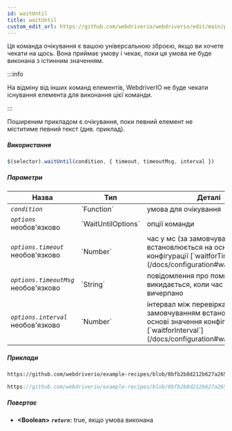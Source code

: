 ```yaml
---
id: waitUntil
title: waitUntil
custom_edit_url: https://github.com/webdriverio/webdriverio/edit/main/packages/webdriverio/src/commands/element/waitUntil.ts
---
```


Ця команда очікування є вашою універсальною зброєю, якщо ви хочете чекати на щось. Вона приймає умову
і чекає, поки ця умова не буде виконана з істинним значенням.

:::info

На відміну від інших команд елементів, WebdriverIO не буде чекати існування елемента для виконання
цієї команди.

:::

Поширеним прикладом є очікування, поки певний елемент не міститиме певний текст (див. приклад).

##### Використання

```js
$(selector).waitUntil(condition, { timeout, timeoutMsg, interval })
```

##### Параметри

<table>
  <thead>
    <tr>
      <th>Назва</th><th>Тип</th><th>Деталі</th>
    </tr>
  </thead>
  <tbody>
    <tr>
      <td><code><var>condition</var></code></td>
      <td>`Function`</td>
      <td>умова для очікування</td>
    </tr>
    <tr>
      <td><code><var>options</var></code><br /><span className="label labelWarning">необов'язково</span></td>
      <td>`WaitUntilOptions`</td>
      <td>опції команди</td>
    </tr>
    <tr>
      <td><code><var>options.timeout</var></code><br /><span className="label labelWarning">необов'язково</span></td>
      <td>`Number`</td>
      <td>час у мс (за замовчуванням встановлюється на основі значення конфігурації [`waitforTimeout`](/docs/configuration#waitfortimeout))</td>
    </tr>
    <tr>
      <td><code><var>options.timeoutMsg</var></code><br /><span className="label labelWarning">необов'язково</span></td>
      <td>`String`</td>
      <td>повідомлення про помилку, що викидається, коли час очікування вичерпано</td>
    </tr>
    <tr>
      <td><code><var>options.interval</var></code><br /><span className="label labelWarning">необов'язково</span></td>
      <td>`Number`</td>
      <td>інтервал між перевірками умови (за замовчуванням встановлюється на основі значення конфігурації [`waitforInterval`](/docs/configuration#waitforinterval))</td>
    </tr>
  </tbody>
</table>

##### Приклади

```html reference title="index.html" useHTTPS
https://github.com/webdriverio/example-recipes/blob/0bfb2b8d212b627a2659b10f4449184b657e1d59/waitUntil/index.html#L3-L8
```

```js reference title="waitUntilExample.js" useHTTPS
https://github.com/webdriverio/example-recipes/blob/0bfb2b8d212b627a2659b10f4449184b657e1d59/waitUntil/waitUntilExample.js#L6-L14
```

##### Повертає

- **&lt;Boolean&gt;**
            **<code><var>return</var></code>:**  true, якщо умова виконана